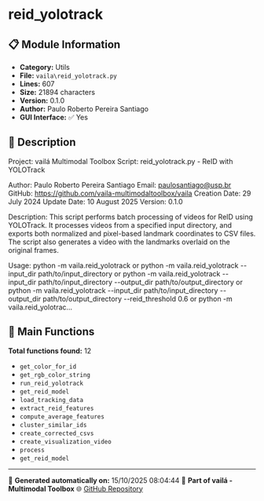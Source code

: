 # reid_yolotrack

## 📋 Module Information

- **Category:** Utils
- **File:** `vaila\reid_yolotrack.py`
- **Lines:** 607
- **Size:** 21894 characters
- **Version:** 0.1.0
- **Author:** Paulo Roberto Pereira Santiago
- **GUI Interface:** ✅ Yes

## 📖 Description


Project: vailá Multimodal Toolbox
Script: reid_yolotrack.py - ReID with YOLOTrack

Author: Paulo Roberto Pereira Santiago
Email: paulosantiago@usp.br
GitHub: https://github.com/vaila-multimodaltoolbox/vaila
Creation Date: 29 July 2024
Update Date: 10 August 2025
Version: 0.1.0

Description:
This script performs batch processing of videos for ReID using YOLOTrack. It processes videos from a specified input directory,
and exports both normalized and pixel-based landmark coordinates to CSV files. The script also generates a
video with the landmarks overlaid on the original frames.

Usage:
    python -m vaila.reid_yolotrack
    or
    python -m vaila.reid_yolotrack --input_dir path/to/input_directory
    or
    python -m vaila.reid_yolotrack --input_dir path/to/input_directory --output_dir path/to/output_directory
    or
    python -m vaila.reid_yolotrack --input_dir path/to/input_directory --output_dir path/to/output_directory --reid_threshold 0.6
    or
    python -m vaila.reid_yolotrac...

## 🔧 Main Functions

**Total functions found:** 12

- `get_color_for_id`
- `get_rgb_color_string`
- `run_reid_yolotrack`
- `get_reid_model`
- `load_tracking_data`
- `extract_reid_features`
- `compute_average_features`
- `cluster_similar_ids`
- `create_corrected_csvs`
- `create_visualization_video`
- `process`
- `get_reid_model`




---

📅 **Generated automatically on:** 15/10/2025 08:04:44
🔗 **Part of vailá - Multimodal Toolbox**
🌐 [GitHub Repository](https://github.com/vaila-multimodaltoolbox/vaila)
